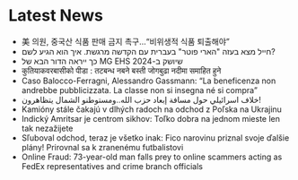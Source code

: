 # Latest News
-  美 의원, 중국산 식품 판매 금지 촉구…“비위생적 식품 퇴출해야”
-  חייל מצא בעזה "הארי פוטר" בעברית עם הקדשה מרגשת. איך הוא הגיע לשם?
-  כך ייראה הדור הבא של MG EHS שיושק ב-2024
-  कुतियाकवरबासीको पीडा : तटबन्ध नबने बस्ती जोगबुढा नदीमा समाहित हुने
-  Caso Balocco-Ferragni, Alessandro Gassmann: “La beneficenza non andrebbe pubblicizzata. La classe non si insegna né si compra”
-  خلاف اسرائيلي حول مسافة إبعاد حزب الله..ومستوطنو الشمال يتظاهرون!
-  Kamióny stále čakajú v dlhých radoch na odchod z Poľska na Ukrajinu
-  Indický Amritsar je centrom sikhov: Toľko dobra na jednom mieste len tak nezažijete
-  Sľuboval odchod, teraz je všetko inak: Fico narovinu priznal svoje ďalšie plány! Prirovnal sa k zranenému futbalistovi
-  Online Fraud: 73-year-old man falls prey to online scammers acting as FedEx representatives and crime branch officials
